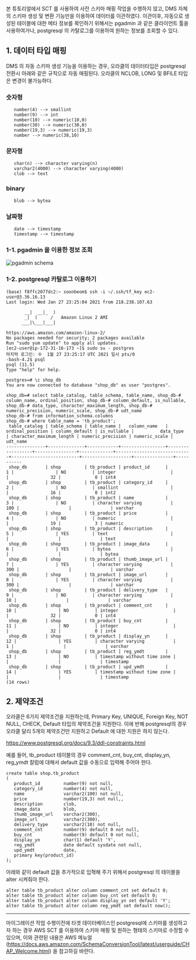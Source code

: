 본 튜토리얼에서 SCT 를 사용하여 사전 스키마 매핑 작업을 수행하지 않고, DMS 자체의 스키마 생성 및 변환 기능만을 이용하여 데이터를 이관하였다.
이관이후, 자동으로 생성된 테이블에 대한 메타 정보를 확인하기 위해서는 pgadmin 과 같은 클라이언트 툴을 사용하여거나, postgresql 의 카탈로그를 이용하여
원하는 정보를 조회할 수 있다.


## 1. 데이터 타입 매핑 ##

DMS 의 자동 스키마 생성 기능을 이용하는 경우, 오라클의 데이터타입은 postgresql 전환시 아래와 같은 규칙으로 자동 매핑된다.
오라클의 NCLOB, LONG 및 BFILE 타입은 변경이 불가능하다.

### 숫자형 ###
       number(4) --> smallint
       number(9) --> int
       number(10) --> numeric(10,0)
       number(30) --> numeric(30,0)
       number(19,3) --> numeric(19,3)
       number --> numeric(38,10)

### 문자형 ###
       char(n) --> character varying(n)
       varchar2(4000) --> character varying(4000)
       clob --> text

### binary ###
       blob --> bytea

### 날짜형 ###
       date --> timestamp
       timestamp --> timestamp




### 1-1. pgadmin 을 이용한 정보 조회 ###

![pgadmin schema](https://github.com/gnosia93/postgres-terraform/blob/main/images/pgadmin-schema-table.png)

### 1-2. postgresql 카탈로그 이용하기 ###

```
(base) f8ffc2077dc2:~ soonbeom$ ssh -i ~/.ssh/tf_key ec2-user@3.36.16.13
Last login: Wed Jan 27 23:25:04 2021 from 218.238.107.63

       __|  __|_  )
       _|  (     /   Amazon Linux 2 AMI
      ___|\___|___|

https://aws.amazon.com/amazon-linux-2/
No packages needed for security; 2 packages available
Run "sudo yum update" to apply all updates.
[ec2-user@ip-172-31-16-173 ~]$ sudo su - postgres
마지막 로그인: 수  1월 27 23:25:17 UTC 2021 일시 pts/0
-bash-4.2$ psql
psql (11.5)
Type "help" for help.

postgres=# \c shop_db
You are now connected to database "shop_db" as user "postgres".

shop_db=# select table_catalog, table_schema, table_name, shop_db-# column_name, ordinal_position, shop_db-# column_default, is_nullable, 
shop_db-# data_type, character_maximum_length, shop_db-# numeric_precision, numeric_scale, shop_db-# udt_name
shop_db-# from information_schema.columns
shop_db-# where table_name = 'tb_product';
 table_catalog | table_schema | table_name |   column_name   | ordinal_position | column_default | is_nullable |          data_type          | character_maximum_length | numeric_precision | numeric_scale | udt_name  
---------------+--------------+------------+-----------------+------------------+----------------+-------------+-----------------------------+--------------------------+-------------------+---------------+-----------
 shop_db       | shop         | tb_product | product_id      |                1 |                | NO          | integer                     |                          |                32 |             0 | int4
 shop_db       | shop         | tb_product | category_id     |                2 |                | NO          | smallint                    |                          |                16 |             0 | int2
 shop_db       | shop         | tb_product | name            |                3 |                | NO          | character varying           |                      100 |                   |               | varchar
 shop_db       | shop         | tb_product | price           |                4 |                | NO          | numeric                     |                          |                19 |             3 | numeric
 shop_db       | shop         | tb_product | description     |                5 |                | YES         | text                        |                          |                   |               | text
 shop_db       | shop         | tb_product | image_data      |                6 |                | YES         | bytea                       |                          |                   |               | bytea
 shop_db       | shop         | tb_product | thumb_image_url |                7 |                | YES         | character varying           |                      300 |                   |               | varchar
 shop_db       | shop         | tb_product | image_url       |                8 |                | YES         | character varying           |                      300 |                   |               | varchar
 shop_db       | shop         | tb_product | delivery_type   |                9 |                | NO          | character varying           |                       10 |                   |               | varchar
 shop_db       | shop         | tb_product | comment_cnt     |               10 |                | NO          | integer                     |                          |                32 |             0 | int4
 shop_db       | shop         | tb_product | buy_cnt         |               11 |                | NO          | integer                     |                          |                32 |             0 | int4
 shop_db       | shop         | tb_product | display_yn      |               12 |                | YES         | character varying           |                        1 |                   |               | varchar
 shop_db       | shop         | tb_product | reg_ymdt        |               13 |                | NO          | timestamp without time zone |                          |                   |               | timestamp
 shop_db       | shop         | tb_product | upd_ymdt        |               14 |                | YES         | timestamp without time zone |                          |                   |               | timestamp
(14 rows)
```


## 2. 제약조건 ##

오라클은 6가지 제약조건을 지원하는데, Primary Key, UNIQUE, Foreign Key, NOT NULL, CHECK, Default 타입의 제약조건을 지원한다. 이에 반해 
postgresql의 경우 오라클 달리 5개의 제약조건만 지원하고 Default 에 대한 지원은 하지 않는다. 

https://www.postgresql.org/docs/9.3/ddl-constraints.html


예를 들어, tb_product 테이블의 경우 comment_cnt, buy_cnt, display_yn, reg_ymdt 칼럼에 대해서 default 값을 수동으로 입력해 주어야 한다. 
```
create table shop.tb_product 
(
   product_id         number(9) not null,
   category_id        number(4) not null,
   name               varchar2(100) not null,
   price              number(19,3) not null,,
   description        clob,
   image_data         blob,
   thumb_image_url    varchar2(300),
   image_url          varchar2(300),
   delivery_type      varchar2(10) not null,
   comment_cnt        number(9) default 0 not null,
   buy_cnt            number(9) default 0 not null,
   display_yn         char(1) default 'Y',
   reg_ymdt           date default sysdate not null,
   upd_ymdt           date,
   primary key(product_id)
);
```

아래와 같이 default 값을 추가적으로 입혁해 주기 위해서 postgresql 의 테이블을 alter 시켜줘야 한다. 
```
alter table tb_product alter column comment_cnt set default 0;
alter table tb_product alter column buy_cnt set default 0;
alter table tb_product alter column display_yn set default 'Y';
alter table tb_product alter column reg_ymdt set default now();
```

---

마이그레이션 작업 수행이전에 타겟 데이터베이스인 postgresql에 스키마를 생성하고자 하는 경우 AWS SCT 를 이용하여 스키마 매핑 및 원하는 형태의 스키마로 수정할 수 있으며, 이와 관련된 내용은 AWS 메뉴얼(https://docs.aws.amazon.com/SchemaConversionTool/latest/userguide/CHAP_Welcome.html) 을 참고하길 바란다.
